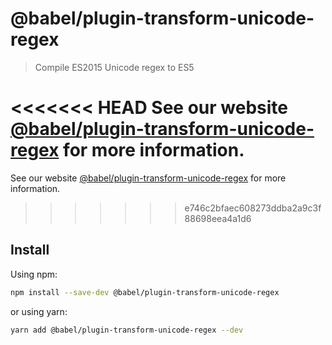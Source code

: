 # @babel/plugin-transform-unicode-regex

> Compile ES2015 Unicode regex to ES5

<<<<<<< HEAD
See our website [@babel/plugin-transform-unicode-regex](https://babeljs.io/docs/en/next/babel-plugin-transform-unicode-regex.html) for more information.
=======
See our website [@babel/plugin-transform-unicode-regex](https://babeljs.io/docs/en/babel-plugin-transform-unicode-regex) for more information.
>>>>>>> e746c2bfaec608273ddba2a9c3f88698eea4a1d6

## Install

Using npm:

```sh
npm install --save-dev @babel/plugin-transform-unicode-regex
```

or using yarn:

```sh
yarn add @babel/plugin-transform-unicode-regex --dev
```
